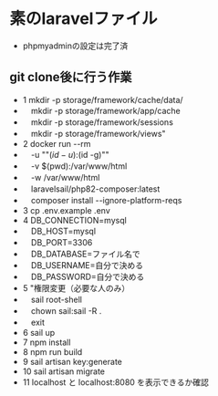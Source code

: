 # 素のlaravelファイル
- phpmyadminの設定は完了済

## git clone後に行う作業
- 1 mkdir -p storage/framework/cache/data/
- 　mkdir -p storage/framework/app/cache
- 　mkdir -p storage/framework/sessions
- 　mkdir -p storage/framework/views"
- 2 docker run --rm
- 　-u ""$(id -u):$(id -g)""
- 　-v $(pwd):/var/www/html
- 　-w /var/www/html
- 　laravelsail/php82-composer:latest
- 　composer install --ignore-platform-reqs
- 3 cp .env.example .env
- 4 DB_CONNECTION=mysql
- 　DB_HOST=mysql
- 　DB_PORT=3306
- 　DB_DATABASE=ファイル名で
- 　DB_USERNAME=自分で決める
- 　DB_PASSWORD=自分で決める
- 5 "権限変更（必要な人のみ）
- 　sail root-shell
- 　chown sail:sail -R .
- 　exit
- 6 sail up
- 7 npm install
- 8 npm run build
- 9 sail artisan key:generate
- 10 sail artisan migrate
- 11 localhost と localhost:8080 を表示できるか確認
